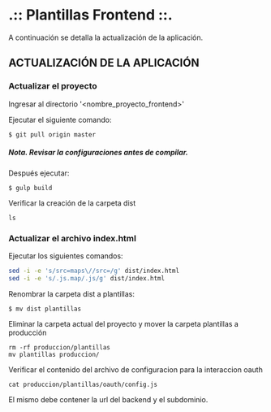 .:: Plantillas Frontend ::.
=================================================

A continuación se detalla la actualización de la aplicación.

## ACTUALIZACIÓN DE LA APLICACIÓN

### Actualizar el proyecto

Ingresar al directorio '<nombre_proyecto_frontend>'

Ejecutar el siguiente comando:

    $ git pull origin master


##### Nota. Revisar la configuraciones antes de compilar.
Después ejecutar:

    $ gulp build


Verificar la creación de la carpeta dist

    ls


### Actualizar el archivo index.html

Ejecutar los siguientes comandos:

```sh
sed -i -e 's/src=maps\//src=/g' dist/index.html
sed -i -e 's/.js.map/.js/g' dist/index.html
```
Renombrar la carpeta dist a plantillas:

    $ mv dist plantillas

Eliminar la carpeta actual del proyecto y mover la carpeta plantillas a producción

    rm -rf produccion/plantillas
    mv plantillas produccion/

Verificar el contenido del archivo de configuracion para la interaccion oauth

    cat produccion/plantillas/oauth/config.js

El mismo debe contener la url del backend y el subdominio.

